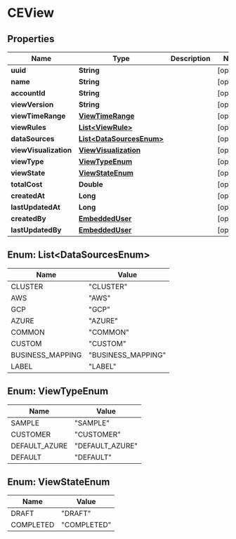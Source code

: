# CEView

## Properties
Name | Type | Description | Notes
------------ | ------------- | ------------- | -------------
**uuid** | **String** |  |  [optional]
**name** | **String** |  |  [optional]
**accountId** | **String** |  |  [optional]
**viewVersion** | **String** |  |  [optional]
**viewTimeRange** | [**ViewTimeRange**](ViewTimeRange.md) |  |  [optional]
**viewRules** | [**List&lt;ViewRule&gt;**](ViewRule.md) |  |  [optional]
**dataSources** | [**List&lt;DataSourcesEnum&gt;**](#List&lt;DataSourcesEnum&gt;) |  |  [optional]
**viewVisualization** | [**ViewVisualization**](ViewVisualization.md) |  |  [optional]
**viewType** | [**ViewTypeEnum**](#ViewTypeEnum) |  |  [optional]
**viewState** | [**ViewStateEnum**](#ViewStateEnum) |  |  [optional]
**totalCost** | **Double** |  |  [optional]
**createdAt** | **Long** |  |  [optional]
**lastUpdatedAt** | **Long** |  |  [optional]
**createdBy** | [**EmbeddedUser**](EmbeddedUser.md) |  |  [optional]
**lastUpdatedBy** | [**EmbeddedUser**](EmbeddedUser.md) |  |  [optional]

<a name="List<DataSourcesEnum>"></a>
## Enum: List&lt;DataSourcesEnum&gt;
Name | Value
---- | -----
CLUSTER | &quot;CLUSTER&quot;
AWS | &quot;AWS&quot;
GCP | &quot;GCP&quot;
AZURE | &quot;AZURE&quot;
COMMON | &quot;COMMON&quot;
CUSTOM | &quot;CUSTOM&quot;
BUSINESS_MAPPING | &quot;BUSINESS_MAPPING&quot;
LABEL | &quot;LABEL&quot;

<a name="ViewTypeEnum"></a>
## Enum: ViewTypeEnum
Name | Value
---- | -----
SAMPLE | &quot;SAMPLE&quot;
CUSTOMER | &quot;CUSTOMER&quot;
DEFAULT_AZURE | &quot;DEFAULT_AZURE&quot;
DEFAULT | &quot;DEFAULT&quot;

<a name="ViewStateEnum"></a>
## Enum: ViewStateEnum
Name | Value
---- | -----
DRAFT | &quot;DRAFT&quot;
COMPLETED | &quot;COMPLETED&quot;

